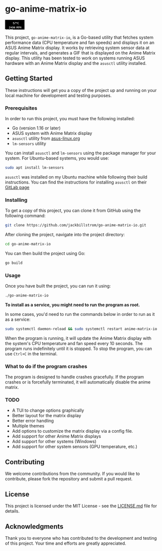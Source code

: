 # go-anime-matrix-io
![A generated gif-image that displays on your Anime Matrix display](./out.gif)

This project, `go-anime-matrix-io`, is a Go-based utility that fetches system performance data (CPU temperature and fan speeds) and displays it on an ASUS Anime Matrix display. It works by retrieving system sensor data at regular intervals, and generates a GIF that is displayed on the Anime Matrix display. This utility has been tested to work on systems running ASUS hardware with an Anime Matrix display and the `asusctl` utility installed.

## Getting Started

These instructions will get you a copy of the project up and running on your local machine for development and testing purposes.

### Prerequisites

In order to run this project, you must have the following installed:

- Go (version 1.16 or later)
- ASUS system with Anime Matrix display
- `asusctl` utility from [asus-linux.org](https://asus-linux.org/)
- `lm-sensors` utility

You can install `asusctl` and `lm-sensors` using the package manager for your system. For Ubuntu-based systems, you would use:

```sh
sudo apt install lm-sensors
```

`asusctl` was installed on my Ubuntu machine while following their build instructions. You can find the instructions for installing `asusctl` on their [GitLab page](https://gitlab.com/asus-linux/asusctl#building)

### Installing

To get a copy of this project, you can clone it from GitHub using the following command:

```sh
git clone https://github.com/jackbillstrom/go-anime-matrix-io.git
```

After cloning the project, navigate into the project directory:

```sh
cd go-anime-matrix-io
```

You can then build the project using Go:

```sh
go build
```

### Usage

Once you have built the project, you can run it using:

```sh
./go-anime-matrix-io
```

**To install as a service, you might need to run the program as root.**

In some cases, you'd need to run the commands below in order to run as it as a service:


```sh
sudo systemctl daemon-reload && sudo systemctl restart anime-matrix-io.service
```

When the program is running, it will update the Anime Matrix display with the system's CPU temperature and fan speed every 10 seconds. The program runs indefinitely until it is stopped. To stop the program, you can use `Ctrl+C` in the terminal.

### What to do if the program crashes

The program is designed to handle crashes gracefully. If the program crashes or is forcefully terminated, it will automatically disable the anime matrix.

### TODO
- A TUI to change options graphically
- Better layout for the matrix display
- Better error handling
- Multiple themes
- Add options to customize the matrix display via a config file.
- Add support for other Anime Matrix displays
- Add support for other systems (Windows)
- Add support for other system sensors (GPU temperature, etc.)

## Contributing

We welcome contributions from the community. If you would like to contribute, please fork the repository and submit a pull request.

## License

This project is licensed under the MIT License - see the [LICENSE.md](LICENSE.md) file for details.

## Acknowledgments

Thank you to everyone who has contributed to the development and testing of this project. Your time and efforts are greatly appreciated.